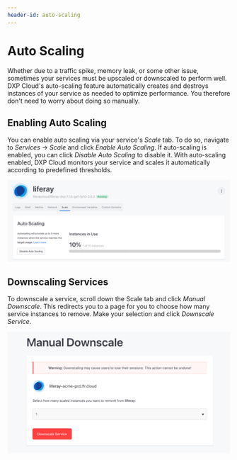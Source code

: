 ```yaml
---
header-id: auto-scaling
---
```


# Auto Scaling

Whether due to a traffic spike, memory leak, or some other issue, sometimes your 
services must be upscaled or downscaled to perform well. DXP Cloud's 
auto-scaling feature automatically creates and destroys instances of your 
service as needed to optimize performance. You therefore don't need to worry 
about doing so manually. 

## Enabling Auto Scaling

You can enable auto scaling via your service's *Scale* tab. To do so, navigate 
to *Services* &rarr; *Scale* and click *Enable Auto Scaling*. If auto-scaling is 
enabled, you can click *Disable Auto Scaling* to disable it. With auto-scaling 
enabled, DXP Cloud monitors your service and scales it automatically according 
to predefined thresholds. 

![Figure 1: Enable or disable auto-scaling from your service's Scale tab.](../../images/auto-scaling.png)

## Downscaling Services

To downscale a service, scroll down the Scale tab and click *Manual Downscale*. 
This redirects you to a page for you to choose how many service instances to 
remove. Make your selection and click *Downscale Service*. 

![Figure 2: You can downscale your service manually.](../../images/downscale-manual.png)
